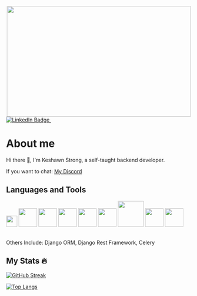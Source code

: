 <div align="center">
 <img src="https://media.giphy.com/media/mTPjPA6SSXgTsnZ1Dh/giphy.gif" width="500" height="300">
</div>

<div id="badges">
  <a href="https://www.linkedin.com/in/keshawn-strong/">
    <img src="https://img.shields.io/badge/LinkedIn-blue?style=for-the-badge&logo=linkedin&logoColor=white" alt="LinkedIn Badge"/>
  </a>
  <img src="https://komarev.com/ghpvc/?username=TajaniLinuxboy&style=flat-square&color=blue" alt=""/>
</div>

# About me

Hi there :wave:, I'm Keshawn Strong, a self-taught backend developer. 

If you want to chat: 
[My Discord](https://discordapp.com/users/792352565081014294)

## Languages and Tools

<div>
  <img src="https://cdn.jsdelivr.net/gh/devicons/devicon/icons/django/django-plain.svg" width="30" height="30" />
  <img src="https://cdn.jsdelivr.net/gh/devicons/devicon/icons/docker/docker-original-wordmark.svg" width="50" height="50" />
  <img src="https://cdn.jsdelivr.net/gh/devicons/devicon/icons/git/git-original-wordmark.svg" width="50" height="50" />
  <img src="https://cdn.jsdelivr.net/gh/devicons/devicon/icons/javascript/javascript-original.svg" width="50" height="50"/>
  <img src="https://cdn.jsdelivr.net/gh/devicons/devicon/icons/html5/html5-original-wordmark.svg" width="50" height="50" />
  <img src="https://cdn.jsdelivr.net/gh/devicons/devicon/icons/css3/css3-original-wordmark.svg" width="50"/>        
  <img src="https://cdn.jsdelivr.net/gh/devicons/devicon/icons/amazonwebservices/amazonwebservices-original-wordmark.svg" width="70" />
  <img src="https://cdn.jsdelivr.net/gh/devicons/devicon/icons/linux/linux-original.svg" width="50" />         
  <img src="https://cdn.jsdelivr.net/gh/devicons/devicon/icons/github/github-original-wordmark.svg" width="50" />         
</div>&nbsp;


Others Include: Django ORM, Django Rest Framework, Celery


## My Stats :fire: 
[![GitHub Streak](http://github-readme-streak-stats.herokuapp.com?user=TajaniLinuxboy&theme=radical)](https://git.io/streak-stats)


[![Top Langs](https://github-readme-stats.vercel.app/api/top-langs/?username=TajaniLinuxboy&theme=dark&layout=compact)](https://github.com/anuraghazra/github-readme-stats)






